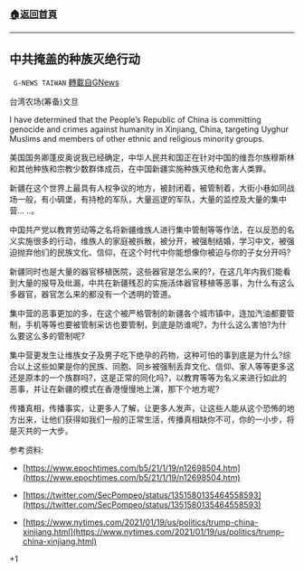 ###  [:house:返回首頁](https://github.com/ourhimalayas/txt)
---

## 中共掩盖的种族灭绝行动
` G-NEWS TAIWAN` [轉載自GNews](https://gnews.org/zh-hans/774241/)

台湾农场(筹备)文旦

I have determined that the People’s Republic of China is committing genocide and crimes against humanity in Xinjiang, China, targeting Uyghur Muslims and members of other ethnic and religious minority groups.

美国国务卿蓬皮奥说我已经确定，中华人民共和国正在针对中国的维吾尔族穆斯林和其他种族和宗教少数群体成员，在中国新疆实施种族灭绝和危害人类罪。

新疆在这个世界上最具有人权争议的地方，被封闭着，被管制着，大街小巷如同战场一般，有小碉堡，有持枪的军队，大量巡逻的军队，大量的监控及大量的集中营… ..。

中国共产党以教育劳动等之名将新疆维族人进行集中管制等等作法，在以反恐的名义实施很多的行动，维族人的家庭被拆散，被分开，被强制结婚，学习中文，被强迫抛弃他们的民族文化、信仰，在这个时代中你能想像你被迫与你的子女分开吗?

新疆同时也是大量的器官移植医院，这些器官是怎么来的?，在这几年内我们能看到大量的报导及纰漏，中共在新疆残忍的实施活体器官移植等恶事，为什么有这么多器官，器官怎么来的都没有一个透明的管道。

集中营的恶事更加的多，在这个被严格管制的新疆各个城市镇中，连加汽油都要管制，手机等等也要被管制采访也要管制，到底是防谁呢?，为什么这么害怕?为什么要这么多的管制呢?

集中营更发生让维族女子及男子吃下绝孕的药物，这种可怕的事到底是为什么?综合以上这些如果是你的民族、同胞、同乡被强制丢弃文化、信仰、家人等等更多这还是原本的一个族群吗?，这是正常的同化吗?，以教育等等为名义来进行如此的恶事，并让在新疆的模式在香港慢慢地上演，那下个地方呢?

传播真相，传播事实，让更多人了解，让更多人发声，让这些人能从这个恐怖的地方出来，让他们获得如我们一般的正常生活，传播真相缺你不可，你的一小步，将是灭共的一大步。

参考资料:

- [https://www.epochtimes.com/b5/21/1/19/n12698504.htm](https://www.epochtimes.com/b5/21/1/19/n12698504.htm)
- [https://twitter.com/SecPompeo/status/1351580135464558593](https://twitter.com/SecPompeo/status/1351580135464558593)


- [https://www.nytimes.com/2021/01/19/us/politics/trump-china-xinjiang.html](https://www.nytimes.com/2021/01/19/us/politics/trump-china-xinjiang.html)




+1
